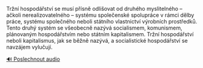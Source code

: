 
Tržní hospodářství se musí přísně odlišovat od druhého myslitelného – ačkoli nerealizovatelného – systému společenské spolupráce v rámci dělby práce, systému společného neboli státního vlastnictví výrobních prostředků. Tento druhý systém se všeobecně nazývá socialismem, komunismem, plánovaným hospodářstvím nebo státním kapitalismem. Tržní hospodářství neboli kapitalismus, jak se běžně nazývá, a socialistické hospodářství se navzájem vylučují.

[🔊 Poslechnout audio](/data/7-paragraphs/audio/chapter_50/para_012-Trn-hospodstv-se-mus-psn-odliovat-od-dru.mp3)
